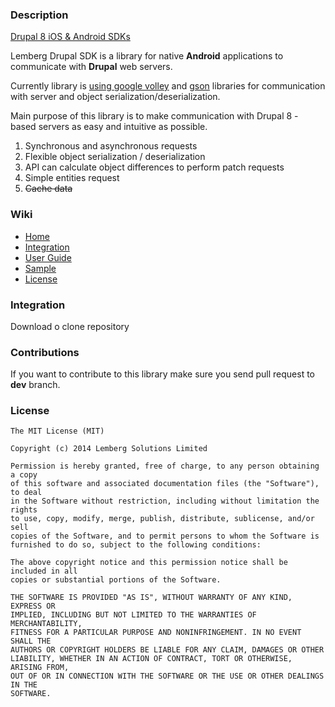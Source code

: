 ### Description

[Drupal 8 iOS & Android SDKs](http://drupalsdk.com)

Lemberg Drupal SDK is a library for native **Android** applications to communicate with **Drupal** web servers.

Currently library is [using google volley] and [gson] libraries for communication with server and object serialization/deserialization.

Main purpose of this library is to make communication with Drupal 8 - based servers as easy and intuitive as possible.

1. Synchronous and asynchronous requests
2. Flexible object serialization / deserialization
3. API can calculate object differences to perform patch requests
4. Simple entities request
5. <strike>Cache data</strike>

### Wiki

* [Home]
* [Integration]
* [User Guide]
* [Sample]
* [License]

### Integration

Download o clone repository


### Contributions

If you want to contribute to this library make sure you send pull request to **dev** branch.

### License

```
The MIT License (MIT)

Copyright (c) 2014 Lemberg Solutions Limited

Permission is hereby granted, free of charge, to any person obtaining a copy
of this software and associated documentation files (the "Software"), to deal
in the Software without restriction, including without limitation the rights
to use, copy, modify, merge, publish, distribute, sublicense, and/or sell
copies of the Software, and to permit persons to whom the Software is
furnished to do so, subject to the following conditions:

The above copyright notice and this permission notice shall be included in all
copies or substantial portions of the Software.

THE SOFTWARE IS PROVIDED "AS IS", WITHOUT WARRANTY OF ANY KIND, EXPRESS OR
IMPLIED, INCLUDING BUT NOT LIMITED TO THE WARRANTIES OF MERCHANTABILITY,
FITNESS FOR A PARTICULAR PURPOSE AND NONINFRINGEMENT. IN NO EVENT SHALL THE
AUTHORS OR COPYRIGHT HOLDERS BE LIABLE FOR ANY CLAIM, DAMAGES OR OTHER
LIABILITY, WHETHER IN AN ACTION OF CONTRACT, TORT OR OTHERWISE, ARISING FROM,
OUT OF OR IN CONNECTION WITH THE SOFTWARE OR THE USE OR OTHER DEALINGS IN THE
SOFTWARE.
```

[using google volley]:https://android.googlesource.com/platform/frameworks/volley
[gson]:https://code.google.com/p/google-gson/
[Home]:https://github.com/jaranetwork/d8androidsdk/wiki
[Integration]:https://github.com/jaranetwork/d8androidsdk/wiki/Integration
[User Guide]:https://github.com/jaranetwork/d8androidsdk/wiki/User-Guide
[Sample]:https://github.com/jaranetwork/d8androidsdk/wiki/Sample
[License]:https://github.com/jaranetwork/d8androidsdk/wiki/License
[Gradle, please]:http://gradleplease.appspot.com/
